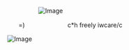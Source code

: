 ‎ ‎ ‎ ‎ ‎ ‎ ‎ ‎ ‎ ‎ ‎ ‎ ‎ ‎ ‎ ‎ ‎ ‎ ![Image](https://github.com/user-attachments/assets/6db5181e-28c2-4121-86cd-bb31020c6eaf)




 ㅤㅤ=) ㅤㅤㅤㅤㅤㅤㅤ c*h freely iwcare/c


![Image](https://github.com/user-attachments/assets/5b4ca44f-bc5e-4577-9ffb-a25b405286b3)
